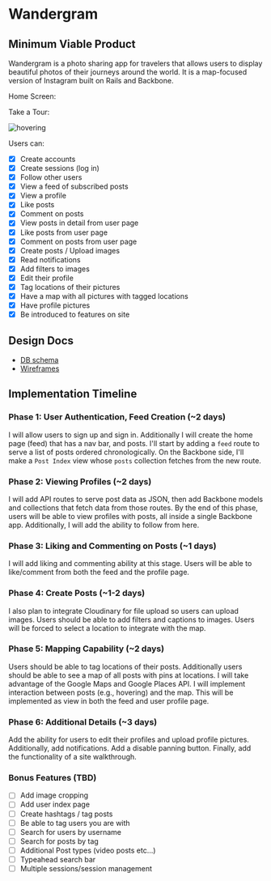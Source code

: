 # Wandergram

[heroku]: http://www.wandergram.io/

## Minimum Viable Product
Wandergram is a photo sharing app for travelers that allows users to display beautiful photos of their journeys around the world. It is a map-focused version of Instagram built on Rails and Backbone.

Home Screen:

Take a Tour:

![hovering]


Users can:

<!-- This is a Markdown checklist. Use it to keep track of your progress! -->

- [X] Create accounts
- [X] Create sessions (log in)
- [X] Follow other users
- [X] View a feed of subscribed posts
- [X] View a profile
- [X] Like posts
- [X] Comment on posts
- [X] View posts in detail from user page
- [X] Like posts from user page
- [X] Comment on posts from user page
- [X] Create posts / Upload images
- [X] Read notifications
- [X] Add filters to images
- [X] Edit their profile
- [X] Tag locations of their pictures
- [X] Have a map with all pictures with tagged locations
- [X] Have profile pictures
- [X] Be introduced to features on site

## Design Docs
* [DB schema][schema]
* [Wireframes][views]

[schema]: ./docs/schema.md
[views]: ./docs/wireframes

## Implementation Timeline

### Phase 1: User Authentication, Feed Creation (~2 days)
I will allow users to sign up and sign in. Additionally I will create the home page (feed) that has a nav bar, and posts. I'll start by adding a `feed` route to serve a list of posts ordered chronologically. On the Backbone side, I'll make a `Post Index` view whose `posts` collection fetches from the new route.


### Phase 2: Viewing Profiles (~2 days)
I will add API routes to serve post data as JSON, then add Backbone models and collections that fetch data from those routes. By the end of this phase, users will be able to view profiles with posts, all inside a single Backbone app. Additionally, I will add the ability to follow from here.


### Phase 3: Liking and Commenting on Posts (~1 days)
I will add liking and commenting ability at this stage. Users will be able to like/comment from both the feed and the profile page.


### Phase 4: Create Posts (~1-2 days)
I also plan to integrate Cloudinary for file upload so
users can upload images. Users should be able to add filters and captions to images. Users will be forced to select a location to integrate with the map.


### Phase 5: Mapping Capability (~2 days)
Users should be able to tag locations of their posts. Additionally users should be able to see a map of all posts with pins at locations. I will take advantage of the Google Maps and Google Places API. I will implement interaction between posts (e.g., hovering) and the map. This will be implemented as view in both the feed and user profile page.


### Phase 6: Additional Details (~3 days)
Add the ability for users to edit their profiles and upload profile pictures. Additionally, add notifications. Add a disable panning button. Finally, add the functionality of a site walkthrough.


### Bonus Features (TBD)
- [ ] Add image cropping
- [ ] Add user index page
- [ ] Create hashtags / tag posts
- [ ] Be able to tag users you are with
- [ ] Search for users by username
- [ ] Search for posts by tag
- [ ] Additional Post types (video posts etc...)
- [ ] Typeahead search bar
- [ ] Multiple sessions/session management

[hovering]: ./app/assets/images/hovering.gif
